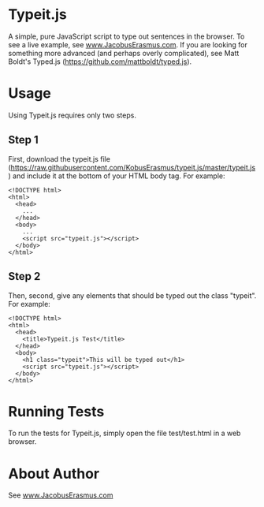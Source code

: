 # Typeit.js
A simple, pure JavaScript script to type out sentences in the browser. To see a
live example, see www.JacobusErasmus.com. If you are looking for something more
advanced (and perhaps overly complicated), see Matt Boldt's Typed.js
(https://github.com/mattboldt/typed.js).

# Usage
Using Typeit.js requires only two steps.

## Step 1

First, download the typeit.js file
(https://raw.githubusercontent.com/KobusErasmus/typeit.js/master/typeit.js) and
include it at the bottom of your HTML body tag. For example:
```
<!DOCTYPE html>
<html>
  <head>
    ...
  </head>
  <body>
    ...
    <script src="typeit.js"></script>
  </body>
</html>
```

## Step 2
Then, second, give any elements that should be typed out the class "typeit".
For example:
```
<!DOCTYPE html>
<html>
  <head>
    <title>Typeit.js Test</title>
  </head>
  <body>
    <h1 class="typeit">This will be typed out</h1>
    <script src="typeit.js"></script>
  </body>
</html>
```

# Running Tests
To run the tests for Typeit.js, simply open the file test/test.html in a web
browser.

# About Author
See www.JacobusErasmus.com
